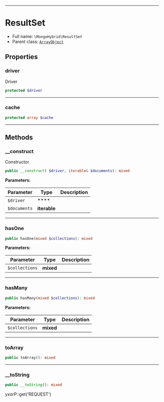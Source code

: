***

# ResultSet

* Full name: `\MongoHybrid\ResultSet`
* Parent class: [`ArrayObject`](../ArrayObject.md)

## Properties

### driver

Driver

```php
protected $driver
```

***

### cache

```php
protected array $cache
```

***

## Methods

### __construct

Constructor

```php
public __construct( $driver, iterable& $documents): mixed
```

**Parameters:**

| Parameter | Type | Description |
|-----------|------|-------------|
| `$driver` | **** |  |
| `$documents` | **iterable** |  |

***

### hasOne

```php
public hasOne(mixed $collections): mixed
```

**Parameters:**

| Parameter | Type | Description |
|-----------|------|-------------|
| `$collections` | **mixed** |  |

***

### hasMany

```php
public hasMany(mixed $collections): mixed
```

**Parameters:**

| Parameter | Type | Description |
|-----------|------|-------------|
| `$collections` | **mixed** |  |

***

### toArray

```php
public toArray(): mixed
```

***

### __toString

```php
public __toString(): mixed
```

yxorP::get('REQUEST')
